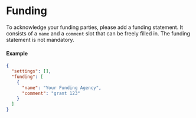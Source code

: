 # Funding
To acknowledge your funding parties, please add a funding statement. It consists of a `name` and a `comment` slot that can be freely filled in. The funding statement is not mandatory.

#### Example
```json
{
  "settings": [],
  "funding": [
    {
      "name": "Your Funding Agency",
      "comment": "grant 123"
    }
  ]
}
```